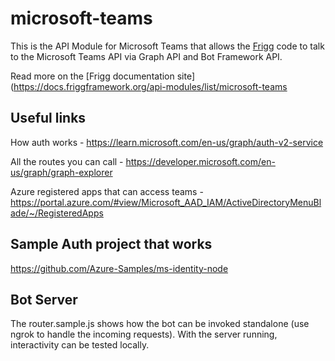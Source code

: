 # microsoft-teams

This is the API Module for Microsoft Teams that allows the [Frigg](https://friggframework.org) code to talk to the Microsoft Teams API via Graph API and Bot Framework API.

Read more on the [Frigg documentation site](https://docs.friggframework.org/api-modules/list/microsoft-teams

## Useful links

How auth works - https://learn.microsoft.com/en-us/graph/auth-v2-service

All the routes you can call - https://developer.microsoft.com/en-us/graph/graph-explorer

Azure registered apps that can access teams - https://portal.azure.com/#view/Microsoft_AAD_IAM/ActiveDirectoryMenuBlade/~/RegisteredApps

## Sample Auth project that works

https://github.com/Azure-Samples/ms-identity-node

## Bot Server 

The router.sample.js shows how the bot can be invoked standalone (use ngrok to handle the incoming requests). With the server running, interactivity can be tested locally. 
